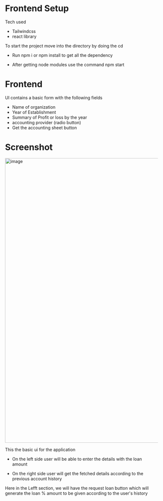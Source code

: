 # Frontend Setup

Tech used

- Tailwindcss
- react library

To start the project move into the directory by doing the cd

- Run npm i or npm install to get all the dependency

- After getting node modules use the command npm start

# Frontend

UI contains a basic form with the following fields

- Name of organization
- Year of Establishment
- Summary of Profit or loss by the year
- accounting provider (radio button)
- Get the accounting sheet button

# Screenshot
<img width="939" alt="image" src="https://github.com/rajatsingharora27/Demyst-project/assets/76241298/52ead811-d58c-4b22-b902-532bcad48582">


This the basic ui for the application

- On the left side user will be able to enter the details with the loan amount

- On the right side user will get the fetched details according to the previous account history

Here in the Lefft section, we will have the request loan button which will generate the loan % amount to be given according to the user's history
